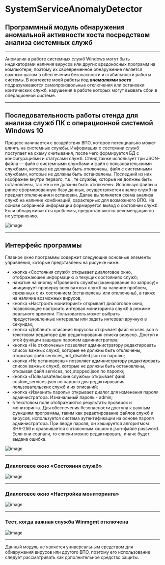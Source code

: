# SystemServiceAnomalyDetector

## Программный модуль обнаружения аномальной активности хоста посредством анализа системных служб
____
Аномалии в работе системных служб Windows могут быть индикаторами наличия вирусов или других вредоносных программ на компьютере, поэтому их своевременное обнаружение является важным шагом в обеспечении безопасности и стабильности работы системы.
В контексте моей работы под ***аномалиями хоста*** подразумеваются самопроизвольные отключения или остановки критических служб, нарушения в работе которых могут вызвать сбои в операционной системе.
____
## Последовательность работы стенда для анализа служб ПК с операционной системой Windows 10
Процесс начинается с воздействия ВПО, которое потенциально может влиять на системные службы. Информация о состоянии служб поступает на схему считывания, после чего формируется БД с конфигурациями и статусами служб. Стенд также использует три JSON-файла — файл с системными  службами и файл с пользовательскими службами, которые не должны быть отключены, файл с системными службами, которые не должны быть остановлены. Последний из них изображен внутри первого, т.к., те службы, которые не должны быть остановлены, так же и не должны быть отключены. Используя файлы и ранее сформированную базу данных, осуществляется анализ служб на предмет отключения и остановки. Далее выполняется схема анализа служб на наличие комбинаций, характерных для возможного ВПО. На основе собранной информации формируется вывод о состоянии служб. Если обнаруживаются проблемы, предоставляются рекомендации по их устранению.

![image](https://github.com/user-attachments/assets/ac13f990-93f9-408b-b1d2-7e9ba1baf853)
____
## Интерфейс программы
Главное окно программы содержит следующие основные элементы управления, которые представлены на рисунке ниже:
-	кнопка «Состояния служб» открывает диалоговое окно, отображающее информацию о текущих состояниях служб;
-	нажатие на кнопку «Проверить службы (сканирование по запросу)» инициирует проверку всех важных служб на наличие проблем, связанных с их состоянием (остановлены или отключены), а также на наличие возможных вирусов;
-	кнопка «Настроить мониторинг» открывает диалоговое окно, позволяющее настроить интервал мониторинга служб в режиме реального времени. Пользователь может выбрать предустановленные интервалы или задать интервал вручную в секундах;
-	кнопка «Добавить описания вирусов» открывает файл viruses.json в текстовом редакторе для редактирования списка вирусов. Доступ к этой функции защищен паролем администратора;
-	кнопка «Не отключены» позволяет администратору редактировать список важных служб, которые не должны быть отключены, открывая файл services_not_disabled.json по паролю;
-	кнопка «Не остановлены» позволяет администратору редактировать список важных служб, которые не должны быть остановлены, открывая файл services_not_stopped.json по паролю;
-	кнопка «Пользовательские службы» открывает файл custom_services.json по паролю для редактирования пользовательских служб и их описаний;
-	кнопка «Изменить пароль» открывает диалог для изменения пароля администратора. Изначальный пароль - admin;
-	в текстовом поле отображаются результаты проверок и мониторинга.
Для обеспечения безопасности доступа к важным функциям программы, таким как редактирование файлов служб и вирусов, используется система аутентификации на основе пароля администратора. При вводе пароля, он хэшируется алгоритмом SHA-256 и сравнивается с эталонным хэшом в json-файле password. Если они совпали, то списки можно редактировать, иначе будет выдана ошибка.

![image](https://github.com/user-attachments/assets/b112e3ab-a427-4569-831b-cf42d537029e)
____
### Диалоговое окно «Состояния служб»

![image](https://github.com/user-attachments/assets/b0fc54ed-870e-4e44-9cf9-1acf1431b048)
____
### Диалоговое окно «Настройка мониторинга»

![image](https://github.com/user-attachments/assets/099766ff-5f61-45ee-a6a7-fe6646db6d49)
____
### Тест, когда важная служба Winmgmt отключена

![image](https://github.com/user-attachments/assets/9a4b6958-96c0-4f46-a6f3-756cc6aeb8cd)
____
Данный модуль не является универсальным средством для обнаружения вирусов или другого ВПО, поэтому его использование следует рассматривать как дополнительное средство защиты.




